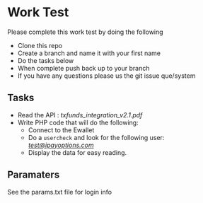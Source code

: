 Work Test
=========

Please complete this work test by doing the following

  - Clone this repo
  - Create a branch and name it with your first name
  - Do the tasks below
  - When complete push back up to your branch
  - If you have any questions please us the git issue que/system


Tasks
---
 - Read the API : *txfunds_integration_v2.1.pdf*
 - Write PHP code that will do the following:
 	- Connect to the Ewallet
 	- Do a `usercheck` and look for the following user: *test@ipayoptions.com*
 	- Display the data for easy reading.

Paramaters
----------
See the params.txt file for login info